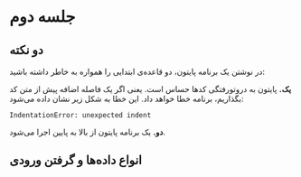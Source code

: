 # جلسه دوم

## دو نکته

در نوشتن یک برنامه پایتون، دو قاعده‌ی ابتدایی را همواره به خاطر داشته باشید:

**یک.** پایتون به دروتورفتگی کدها حساس است. یعنی اگر یک فاصله اضافه پیش از متن کد بگذاریم، برنامه خطا خواهد داد. این خطا به شکل زیر نشان داده می‌شود:
```
IndentationError: unexpected indent
```

**دو.** یک برنامه پایتون از بالا به پایین اجرا می‌شود.

## انواع داده‌ها و گرفتن ورودی
